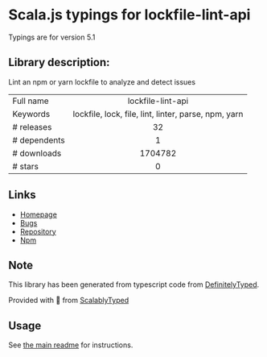 
# Scala.js typings for lockfile-lint-api

Typings are for version 5.1

## Library description:
Lint an npm or yarn lockfile to analyze and detect issues

|                    |                 |
| ------------------ | :-------------: |
| Full name          | lockfile-lint-api |
| Keywords           | lockfile, lock, file, lint, linter, parse, npm, yarn |
| # releases         | 32 |
| # dependents       | 1 |
| # downloads        | 1704782 |
| # stars            | 0 |

## Links
- [Homepage](https://github.com/lirantal/lockfile-lint)
- [Bugs](https://github.com/lirantal/lockfile-lint/issues)
- [Repository](https://github.com/lirantal/lockfile-lint)
- [Npm](https://www.npmjs.com/package/lockfile-lint-api)
    


## Note
This library has been generated from typescript code from [DefinitelyTyped](https://definitelytyped.org).

Provided with :purple_heart: from [ScalablyTyped](https://github.com/oyvindberg/ScalablyTyped)

## Usage
See [the main readme](../../readme.md) for instructions.


